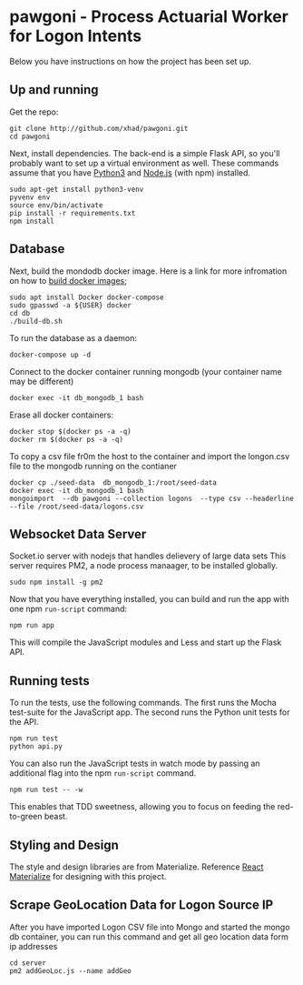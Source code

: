 # pawgoni - Process Actuarial Worker for Logon Intents

Below you have instructions on how the project has been set up.

## Up and running

Get the repo: 

```
git clone http://github.com/xhad/pawgoni.git
cd pawgoni
```

Next, install dependencies. The back-end is a simple Flask API, so you'll
probably want to set up a virtual environment as well. These commands assume
that you have [Python3](https://www.python.org/downloads/) and
[Node.js](https://nodejs.org/en/) (with npm) installed.

```
sudo apt-get install python3-venv
pyvenv env
source env/bin/activate
pip install -r requirements.txt
npm install
```

## Database 

Next, build the mondodb docker image. Here is a link for more infromation 
on how to [build docker images](https://docs.docker.com/engine/getstarted/step_four/);

```
sudo apt install Docker docker-compose
sudo gpasswd -a ${USER} docker
cd db
./build-db.sh
```

To run the database as a daemon: 
```
docker-compose up -d
```

Connect to the docker container running mongodb (your container name may be different)
```
docker exec -it db_mongodb_1 bash
```

Erase all docker containers:

```
docker stop $(docker ps -a -q)
docker rm $(docker ps -a -q)
```

To copy a csv file fr0m the host to the container and import the longon.csv file to the mongodb running on the contianer

```
docker cp ./seed-data  db_mongodb_1:/root/seed-data
docker exec -it db_mongodb_1 bash
mongoimport  --db pawgoni --collection logons  --type csv --headerline --file /root/seed-data/logons.csv
```

## Websocket Data Server 

Socket.io server with nodejs that handles delievery of large data sets
This server requires PM2, a node process manaager, to be installed globally. 
```
sudo npm install -g pm2
```


Now that you have everything installed, you can build and run the app with one
npm `run-script` command:

```
npm run app
```

This will compile the JavaScript modules and Less and start up the Flask API.

## Running tests

To run the tests, use the following commands. The first runs the Mocha
test-suite for the JavaScript app. The second runs the Python unit tests for the
API.

```
npm run test
python api.py
```

You can also run the JavaScript tests in watch mode by passing an additional
flag into the npm `run-script` command.

```
npm run test -- -w
```

This enables that TDD sweetness, allowing you to focus on feeding the
red-to-green beast.

## Styling and Design

The style and design libraries are from Materialize. Reference [React Materialize](https://react-materialize.github.io/) for designing with this project.

## Scrape GeoLocation Data for Logon Source IP

After you have imported Logon CSV file into Mongo and started the mongo db container, 
you can run this command and get all geo location data form ip addresses

```
cd server
pm2 addGeoLoc.js --name addGeo
```
